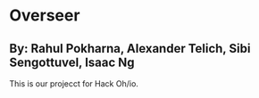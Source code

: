 # Overseer

## By: Rahul Pokharna, Alexander Telich, Sibi Sengottuvel, Isaac Ng

This is our projecct for Hack Oh/io.

